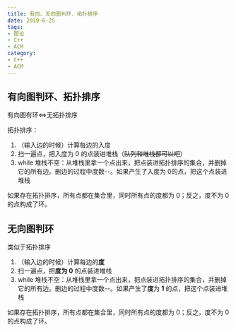 ```yaml
---
title: 有向、无向图判环、拓扑排序
date: 2019-6-25
tags:
- 图论
- C++
- ACM
category:
- C++
- ACM
---
```


## 有向图判环、拓扑排序

有向图有环<=>无拓扑排序

拓扑排序：

1. （输入边的时候）计算每边的入度
2. 扫一遍点，把入度为 0 的点装进堆栈（~~队列和堆栈都可以吧~~）
3. while 堆栈不空：从堆栈里拿一个点出来，把点装进拓扑排序的集合，并删掉它的所有边。删边的过程中度数--。如果产生了入度为 0的点，把这个点装进堆栈

如果存在拓扑排序，所有点都在集合里，同时所有点的度都为 0；反之，度不为 0 的点构成了环。

## 无向图判环

类似于拓扑排序

1. （输入边的时候）计算每边的**度**
2. 扫一遍点，把**度为 0** 的点装进堆栈
3. while 堆栈不空：从堆栈里拿一个点出来，把点装进拓扑排序的集合，并删掉它的所有边。删边的过程中度数--。如果产生了**度**为 **1** 的点，把这个点装进堆栈

如果存在拓扑排序，所有点都在集合里，同时所有点的度都为 0；反之，度不为 0 的点构成了环。
